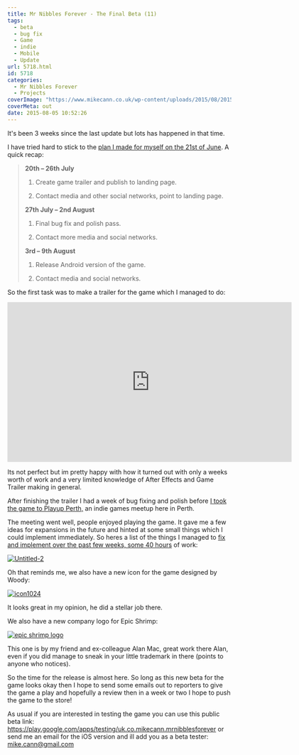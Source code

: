 ```yaml
---
title: Mr Nibbles Forever - The Final Beta (11)
tags:
  - beta
  - bug fix
  - Game
  - indie
  - Mobile
  - Update
url: 5718.html
id: 5718
categories:
  - Mr Nibbles Forever
  - Projects
coverImage: "https://www.mikecann.co.uk/wp-content/uploads/2015/08/2015-08-05_17-33-05.png"
coverMeta: out
date: 2015-08-05 10:52:26
---
```


It's been 3 weeks since the last update but lots has happened in that time.

<!-- more -->

I have tried hard to stick to the [plan I made for myself on the 21st of June](https://www.mikecann.co.uk/myprojects/mr-nibbles-forever-getting-it-done/). A quick recap:

> **20th – 26th July**
>
> 1. Create game trailer and publish to landing page.
>
> 2. Contact media and other social networks, point to landing page.
>
> **27th July – 2nd August**
>
> 1. Final bug fix and polish pass.
>
> 2. Contact more media and social networks.
>
> **3rd – 9th August**
>
> 1. Release Android version of the game.
>
> 2. Contact media and social networks.

So the first task was to make a trailer for the game which I managed to do:

<iframe width="640" height="360" src="https://www.youtube.com/embed/vO6mjWDz5RM" frameborder="0" allowfullscreen></iframe>

Its not perfect but im pretty happy with how it turned out with only a weeks worth of work and a very limited knowledge of After Effects and Game Trailer making in general.

After finishing the trailer I had a week of bug fixing and polish before [I took the game to Playup Perth,](https://gamecloud.net.au/features/perth-gaming/playup-perth-sk-games-after-dark-5-gaming-overload) an indie games meetup here in Perth.

The meeting went well, people enjoyed playing the game. It gave me a few ideas for expansions in the future and hinted at some small things which I could implement immediately. So heres a list of the things I managed to [fix and implement over the past few weeks, some 40 hours](https://trello.com/b/Ic11WQzF/mr-nibbles-forever) of work:

[![Untitled-2](https://www.mikecann.co.uk/wp-content/uploads/2015/08/Untitled-2-684x1024.png)](https://www.mikecann.co.uk/wp-content/uploads/2015/08/Untitled-2.png)

Oh that reminds me, we also have a new icon for the game designed by Woody:

[![icon1024](https://www.mikecann.co.uk/wp-content/uploads/2015/08/icon1024.png)](https://www.mikecann.co.uk/wp-content/uploads/2015/08/icon1024.png)

It looks great in my opinion, he did a stellar job there.

We also have a new company logo for Epic Shrimp:

[![epic shrimp logo](https://www.mikecann.co.uk/wp-content/uploads/2015/08/epic-shrimp-logo.png)](https://www.mikecann.co.uk/wp-content/uploads/2015/08/epic-shrimp-logo.png)

This one is by my friend and ex-colleague Alan Mac, great work there Alan, even if you did manage to sneak in your little trademark in there (points to anyone who notices).

So the time for the release is almost here. So long as this new beta for the game looks okay then I hope to send some emails out to reporters to give the game a play and hopefully a review then in a week or two I hope to push the game to the store!

As usual if you are interested in testing the game you can use this public beta link: https://play.google.com/apps/testing/uk.co.mikecann.mrnibblesforever﻿ or send me an email for the iOS version and ill add you as a beta tester: mike.cann@gmail.com
